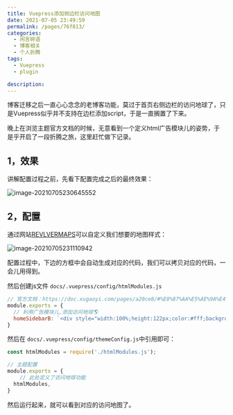 ```yaml
---
title: Vuepress添加侧边栏访问地图
date: 2021-07-05 23:49:59
permalink: /pages/76f813/
categories: 
  - 闲言碎语
  - 博客相关
  - 个人折腾
tags: 
  - Vuepress
  - plugin

description: 
---
```


博客迁移之后一直心心念念的老博客功能，莫过于首页右侧边栏的访问地球了，只是Vuepress似乎并不支持在边栏添加script，于是一直搁置了下来。

晚上在浏览主题官方文档的时候，无意看到一个定义html广告模块儿的姿势，于是乎开启了一段折腾之旅，这里赶忙做下记录。

## 1，效果

讲解配置过程之前，先看下配置完成之后的最终效果：

![image-20210705230645552](http://t.eryajf.net/imgs/2021/09/53b0c6319e7f4bd7.jpg)

## 2，配置

通过网站[REVLVERMAPS](https://www.revolvermaps.com/?target=setup2d&type=html)可以自定义我们想要的地图样式：

![image-20210705231110942](http://t.eryajf.net/imgs/2021/09/6cc2708f17eb8db8.jpg)

配置过程中，下边的方框中会自动生成对应的代码，我们可以拷贝对应的代码，一会儿用得到。

然后创建js文件 `docs/.vuepress/config/htmlModules.js`

```js
// 官方文档：https://doc.xugaoyi.com/pages/a20ce8/#%E8%87%AA%E5%AE%9A%E4%B9%89html%E6%A8%A1%E5%9D%97
module.exports = {
  // 利用广告模块儿,添加访问地球🌎
  homeSidebarB: `<div style="width:100%;height:122px;color:#fff;background: #eee;"><a href="https://www.revolvermaps.com/livestats/5srkcv15atq/"><img src="//rf.revolvermaps.com/h/m/a/0/ff0000/128/10/5srkcv15atq.png" width="256" height="128" alt="Map" style="border:0;"></a></div>`,
}
```

然后在 `docs/.vuepress/config/themeConfig.js`中引用即可：

```js
const htmlModules = require('./htmlModules.js');

// 主题配置
module.exports = {
	// 此处定义了访问地球功能
  htmlModules,
}
```

然后运行起来，就可以看到对应的访问地图了。